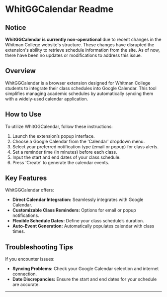 # WhitGGCalendar Readme

## Notice

**WhitGGCalendar is currently non-operational** due to recent changes in the Whitman College website's structure. These changes have disrupted the extension's ability to retrieve schedule information from the site. As of now, there have been no updates or modifications to address this issue.

## Overview

WhitGGCalendar is a browser extension designed for Whitman College students to integrate their class schedules into Google Calendar. This tool simplifies managing academic schedules by automatically syncing them with a widely-used calendar application.


## How to Use

To utilize WhitGGCalendar, follow these instructions:

1. Launch the extension’s popup interface.
2. Choose a Google Calendar from the 'Calendar' dropdown menu.
3. Select your preferred notification type (email or popup) for class alerts.
4. Set a reminder time (in minutes) before each class.
5. Input the start and end dates of your class schedule.
6. Press 'Create' to generate the calendar events.

## Key Features

WhitGGCalendar offers:

- **Direct Calendar Integration:** Seamlessly integrates with Google Calendar.
- **Customizable Class Reminders:** Options for email or popup notifications.
- **Flexible Schedule Dates:** Define your class schedule’s duration.
- **Auto-Event Generation:** Automatically populates calendar with class times.

## Troubleshooting Tips

If you encounter issues:

- **Syncing Problems:** Check your Google Calendar selection and internet connection.
- **Date Discrepancies:** Ensure the start and end dates for your schedule are accurate.

---
